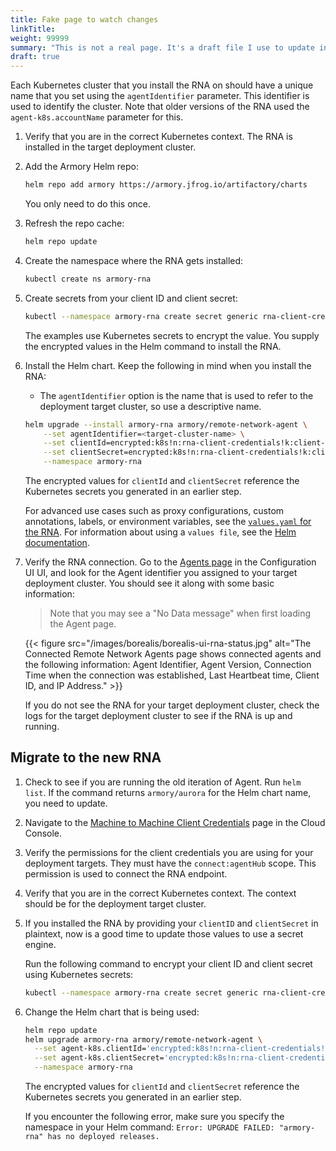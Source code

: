 ```yaml
---
title: Fake page to watch changes
linkTitle: 
weight: 99999
summary: "This is not a real page. It's a draft file I use to update include files so that they render in builds dynamically."
draft: true
---
```


Each Kubernetes cluster that you install the RNA on should have a unique name that you set using the `agentIdentifier` parameter. This identifier is used to identify the cluster. Note that older versions of the RNA used the `agent-k8s.accountName` parameter for this.

1. Verify that you are in the correct Kubernetes context. The RNA is installed in the target deployment cluster.

2. Add the Armory Helm repo:

   ```bash
   helm repo add armory https://armory.jfrog.io/artifactory/charts
   ```

   You only need to do this once.

3. Refresh the repo cache:

   ```bash
   helm repo update
   ```

4. Create the namespace where the RNA gets installed:

   ```bash
   kubectl create ns armory-rna
   ```

5. Create secrets from your client ID and client secret:
   
   ```bash
   kubectl --namespace armory-rna create secret generic rna-client-credentials --type=string --from-literal=client-secret=<your-client-secret> --from-literal=client-id=<your-client-id>
   ```

   The examples use Kubernetes secrets to encrypt the value. You supply the encrypted values in the Helm command to install the RNA. 

6. Install the Helm chart. Keep the following in mind when you install the RNA:

   * The `agentIdentifier` option is the name that is used to refer to the deployment target cluster, so use a descriptive name.

    ```bash
    helm upgrade --install armory-rna armory/remote-network-agent \
        --set agentIdentifier=<target-cluster-name> \
        --set clientId=encrypted:k8s!n:rna-client-credentials!k:client-id \
        --set clientSecret=encrypted:k8s!n:rna-client-credentials!k:client-secret \
        --namespace armory-rna 
    ```

    The encrypted values for `clientId` and `clientSecret` reference the Kubernetes secrets you generated in an earlier step.

   For advanced use cases such as proxy configurations, custom annotations, labels, or environment variables, see the [`values.yaml` for the RNA](https://github.com/armory-io/remote-network-agent-helm-chart/blob/master/values.yaml?rgh-link-date=2022-02-02T22%3A38%3A35Z). For information about using a `values file`, see the [Helm documentation](https://helm.sh/docs/chart_template_guide/values_files/).

7. Verify the RNA connection. Go to the [Agents page](https://console.cloud.armory.io/configuration/agents) in the Configuration UI UI, and look for the Agent identifier you assigned to your target deployment cluster. You should see it along with some basic information:

   > Note that you may see a "No Data message" when first loading the Agent page.

   {{< figure src="/images/borealis/borealis-ui-rna-status.jpg" alt="The Connected Remote Network Agents page shows connected agents and the following information: Agent Identifier, Agent Version, Connection Time when the connection was established, Last Heartbeat time, Client ID, and IP Address." >}}

   If you do not see the RNA for your target deployment cluster, check the logs for the target deployment cluster to see if the RNA is up and running.


## Migrate to the new RNA

1. Check to see if you are running the old iteration of Agent. Run `helm list`. If the command returns `armory/aurora` for the Helm chart name, you need to update.
2. Navigate to the [Machine to Machine Client Credentials](https://console.cloud.armory.io/configuration/credentials) page in the Cloud Console.
3. Verify the permissions for the client credentials you are using for your deployment targets. They must have the `connect:agentHub` scope. This permission is used to connect the RNA endpoint.
4. Verify that you are in the correct Kubernetes context. The context should be for the deployment target cluster.
5. If you installed the RNA by providing your `clientID` and `clientSecret` in plaintext, now is a good time to update those values to use a secret engine.

   Run the following command to encrypt your client ID and client secret using Kubernetes secrets:

   ```bash
   kubectl --namespace armory-rna create secret generic rna-client-credentials --type=string --from-literal=client-secret=<your-client-secret> --from-literal=client-id=<your-client-id>
   ```
6. Change the Helm chart that is being used:

   ```bash
   helm repo update
   helm upgrade armory-rna armory/remote-network-agent \
     --set agent-k8s.clientId='encrypted:k8s!n:rna-client-credentials!k:client-id' \
     --set agent-k8s.clientSecret='encrypted:k8s!n:rna-client-credentials!k:client-secret' \
     --namespace armory-rna
    ```

   The encrypted values for `clientId` and `clientSecret` reference the Kubernetes secrets you generated in an earlier step.

    If you encounter the following error, make sure you specify the namespace in your Helm command: `Error: UPGRADE FAILED: "armory-rna" has no deployed releases.`